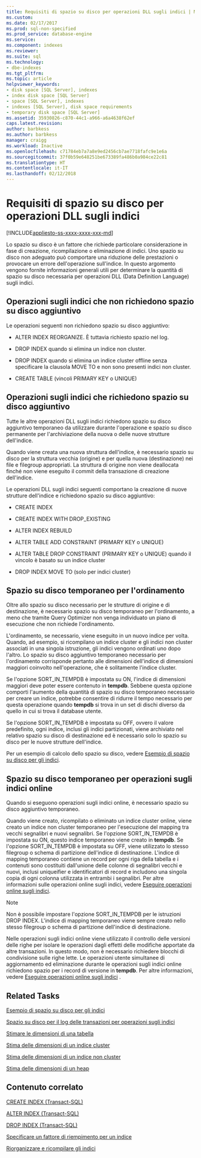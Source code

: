 ```yaml
---
title: Requisiti di spazio su disco per operazioni DLL sugli indici | Microsoft Docs
ms.custom: 
ms.date: 02/17/2017
ms.prod: sql-non-specified
ms.prod_service: database-engine
ms.service: 
ms.component: indexes
ms.reviewer: 
ms.suite: sql
ms.technology:
- dbe-indexes
ms.tgt_pltfrm: 
ms.topic: article
helpviewer_keywords:
- disk space [SQL Server], indexes
- index disk space [SQL Server]
- space [SQL Server], indexes
- indexes [SQL Server], disk space requirements
- temporary disk space [SQL Server]
ms.assetid: 35930826-c870-44c1-a966-a6a4638f62ef
caps.latest.revision: 
author: barbkess
ms.author: barbkess
manager: craigg
ms.workload: Inactive
ms.openlocfilehash: c71784eb7a7a8e9ed2456cb7ae7718fafc9e1e6a
ms.sourcegitcommit: 37f0b59e648251be673389fa486b0a984ce22c81
ms.translationtype: HT
ms.contentlocale: it-IT
ms.lasthandoff: 02/12/2018
---
```

# <a name="disk-space-requirements-for-index-ddl-operations"></a>Requisiti di spazio su disco per operazioni DLL sugli indici
[!INCLUDE[appliesto-ss-xxxx-xxxx-xxx-md](../../includes/appliesto-ss-xxxx-xxxx-xxx-md.md)]

  Lo spazio su disco è un fattore che richiede particolare considerazione in fase di creazione, ricompilazione o eliminazione di indici. Uno spazio su disco non adeguato può comportare una riduzione delle prestazioni o provocare un errore dell'operazione sull'indice. In questo argomento vengono fornite informazioni generali utili per determinare la quantità di spazio su disco necessaria per operazioni DLL (Data Definition Language) sugli indici.  
  
## <a name="index-operations-that-require-no-additional-disk-space"></a>Operazioni sugli indici che non richiedono spazio su disco aggiuntivo  
 Le operazioni seguenti non richiedono spazio su disco aggiuntivo:  
  
-   ALTER INDEX REORGANIZE. È tuttavia richiesto spazio nel log.  
  
-   DROP INDEX quando si elimina un indice non cluster.  
  
-   DROP INDEX quando si elimina un indice cluster offline senza specificare la clausola MOVE TO e non sono presenti indici non cluster.  
  
-   CREATE TABLE (vincoli PRIMARY KEY o UNIQUE)  
  
## <a name="index-operations-that-require-additional-disk-space"></a>Operazioni sugli indici che richiedono spazio su disco aggiuntivo  
 Tutte le altre operazioni DLL sugli indici richiedono spazio su disco aggiuntivo temporaneo da utilizzare durante l'operazione e spazio su disco permanente per l'archiviazione della nuova o delle nuove strutture dell'indice.  
  
 Quando viene creata una nuova struttura dell'indice, è necessario spazio su disco per la struttura vecchia (origine) e per quella nuova (destinazione) nei file e filegroup appropriati. La struttura di origine non viene deallocata finché non viene eseguito il commit della transazione di creazione dell'indice.  
  
 Le operazioni DLL sugli indici seguenti comportano la creazione di nuove strutture dell'indice e richiedono spazio su disco aggiuntivo:  
  
-   CREATE INDEX  
  
-   CREATE INDEX WITH DROP_EXISTING  
  
-   ALTER INDEX REBUILD  
  
-   ALTER TABLE ADD CONSTRAINT (PRIMARY KEY o UNIQUE)  
  
-   ALTER TABLE DROP CONSTRAINT (PRIMARY KEY o UNIQUE) quando il vincolo è basato su un indice cluster  
  
-   DROP INDEX MOVE TO (solo per indici cluster)  
  
## <a name="temporary-disk-space-for-sorting"></a>Spazio su disco temporaneo per l'ordinamento  
 Oltre allo spazio su disco necessario per le strutture di origine e di destinazione, è necessario spazio su disco temporaneo per l'ordinamento, a meno che tramite Query Optimizer non venga individuato un piano di esecuzione che non richiede l'ordinamento.  
  
 L'ordinamento, se necessario, viene eseguito in un nuovo indice per volta. Quando, ad esempio, si ricompilano un indice cluster e gli indici non cluster associati in una singola istruzione, gli indici vengono ordinati uno dopo l'altro. Lo spazio su disco aggiuntivo temporaneo necessario per l'ordinamento corrisponde pertanto alle dimensioni dell'indice di dimensioni maggiori coinvolto nell'operazione, che è solitamente l'indice cluster.  
  
 Se l'opzione SORT_IN_TEMPDB è impostata su ON, l'indice di dimensioni maggiori deve poter essere contenuto in **tempdb**. Sebbene questa opzione comporti l'aumento della quantità di spazio su disco temporaneo necessario per creare un indice, potrebbe consentire di ridurre il tempo necessario per questa operazione quando **tempdb** si trova in un set di dischi diverso da quello in cui si trova il database utente.  
  
 Se l'opzione SORT_IN_TEMPDB è impostata su OFF, ovvero il valore predefinito, ogni indice, inclusi gli indici partizionati, viene archiviato nel relativo spazio su disco di destinazione ed è necessario solo lo spazio su disco per le nuove strutture dell'indice.  
  
 Per un esempio di calcolo dello spazio su disco, vedere [Esempio di spazio su disco per gli indici](../../relational-databases/indexes/index-disk-space-example.md).  
  
## <a name="temporary-disk-space-for-online-index-operations"></a>Spazio su disco temporaneo per operazioni sugli indici online  
 Quando si eseguono operazioni sugli indici online, è necessario spazio su disco aggiuntivo temporaneo.  
  
 Quando viene creato, ricompilato o eliminato un indice cluster online, viene creato un indice non cluster temporaneo per l'esecuzione del mapping tra vecchi segnalibri e nuovi segnalibri. Se l'opzione SORT_IN_TEMPDB è impostata su ON, questo indice temporaneo viene creato in **tempdb**. Se l'opzione SORT_IN_TEMPDB è impostata su OFF, viene utilizzato lo stesso filegroup o schema di partizione dell'indice di destinazione. L'indice di mapping temporaneo contiene un record per ogni riga della tabella e i contenuti sono costituiti dall'unione delle colonne di segnalibri vecchi e nuovi, inclusi uniqueifier e identificatori di record e includono una singola copia di ogni colonna utilizzata in entrambi i segnalibri. Per altre informazioni sulle operazioni online sugli indici, vedere [Eseguire operazioni online sugli indici](../../relational-databases/indexes/perform-index-operations-online.md).  
  
> [!NOTE]  
>  Non è possibile impostare l'opzione SORT_IN_TEMPDB per le istruzioni DROP INDEX. L'indice di mapping temporaneo viene sempre creato nello stesso filegroup o schema di partizione dell'indice di destinazione.  
  
 Nelle operazioni sugli indici online viene utilizzato il controllo delle versioni delle righe per isolare le operazioni dagli effetti delle modifiche apportate da altre transazioni. In questo modo, non è necessario richiedere blocchi di condivisione sulle righe lette. Le operazioni utente simultanee di aggiornamento ed eliminazione durante le operazioni sugli indici online richiedono spazio per i record di versione in **tempdb**. Per altre informazioni, vedere [Eseguire operazioni online sugli indici](../../relational-databases/indexes/perform-index-operations-online.md) .  
  
## <a name="related-tasks"></a>Related Tasks  
 [Esempio di spazio su disco per gli indici](../../relational-databases/indexes/index-disk-space-example.md)  
  
 [Spazio su disco per il log delle transazioni per operazioni sugli indici](../../relational-databases/indexes/transaction-log-disk-space-for-index-operations.md)  
  
 [Stimare le dimensioni di una tabella](../../relational-databases/databases/estimate-the-size-of-a-table.md)  
  
 [Stima delle dimensioni di un indice cluster](../../relational-databases/databases/estimate-the-size-of-a-clustered-index.md)  
  
 [Stima delle dimensioni di un indice non cluster](../../relational-databases/databases/estimate-the-size-of-a-nonclustered-index.md)  
  
 [Stima delle dimensioni di un heap](../../relational-databases/databases/estimate-the-size-of-a-heap.md)  
  
## <a name="related-content"></a>Contenuto correlato  
 [CREATE INDEX &#40;Transact-SQL&#41;](../../t-sql/statements/create-index-transact-sql.md)  
  
 [ALTER INDEX &#40;Transact-SQL&#41;](../../t-sql/statements/alter-index-transact-sql.md)  
  
 [DROP INDEX &#40;Transact-SQL&#41;](../../t-sql/statements/drop-index-transact-sql.md)  
  
 [Specificare un fattore di riempimento per un indice](../../relational-databases/indexes/specify-fill-factor-for-an-index.md)  
  
 [Riorganizzare e ricompilare gli indici](../../relational-databases/indexes/reorganize-and-rebuild-indexes.md)  
  
  
